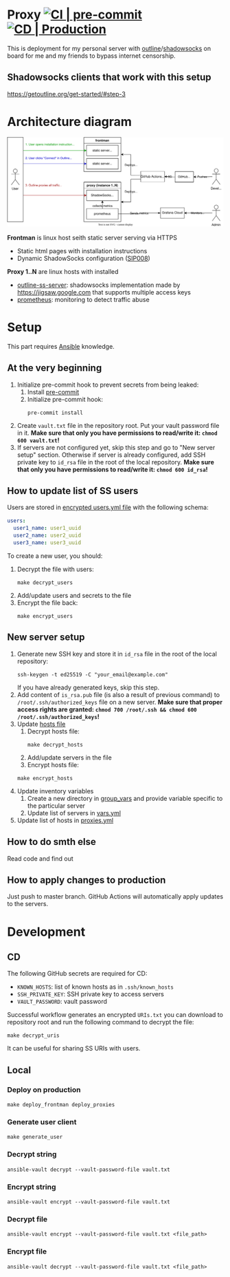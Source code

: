 # Proxy [![CI | pre-commit](https://github.com/ed-asriyan/proxy-server/actions/workflows/CI-pre-commit.yml/badge.svg)](https://github.com/ed-asriyan/proxy-server/actions/workflows/CI-pre-commit.yml) [![CD | Production](https://github.com/ed-asriyan/proxy-server/actions/workflows/CD-production.yml/badge.svg)](https://github.com/ed-asriyan/proxy-server/actions/workflows/CD-production.yml)
This is deployment for my personal server with [outline](http://getoutline.org)/[shadowsocks](http://shadowsocks.org) on board for me and my friends to bypass internet censorship.

## Shadowsocks clients that work with this setup
https://getoutline.org/get-started/#step-3

# Architecture diagram
![digram](./diagram.svg)

**Frontman** is linux host seith static server serving via HTTPS
* Static html pages with installation instructions
* Dynamic ShadowSocks configuration ([SIP008](https://shadowsocks.org/doc/sip008.html))

**Proxy 1..N** are linux hosts with installed
* [outline-ss-server](https://github.com/Jigsaw-Code/outline-ss-server): shadowsocks implementation made by https://jigsaw.google.com that supports multiple access keys
* [prometheus](https://prometheus.io): monitoring to detect traffic abuse

# Setup
This part requires [Ansible](https://www.ansible.com) knowledge.

## At the very beginning
1. Initialize pre-commit hook to prevent secrets from being leaked:
   1. Install [pre-commit](https://pre-commit.com/#install)
   2. Initialize pre-commit hook:
      ```commandline
      pre-commit install
      ```
2. Create `vault.txt` file in the repository root. Put your vault password file in it. **Make sure that only you have
permissions to read/write it: `chmod 600 vault.txt`!**
3. If servers are not configured yet, skip this step and go to "New server setup" section. Otherwise if server is already configured, add SSH private key to `id_rsa` file in the root of the local repository. **Make sure that only you have
permissions to read/write it: `chmod 600 id_rsa`!**

## How to update list of SS users
Users are stored in [encrypted users.yml file](inventory/group_vars/all/users.yml) with the following schema:
```yaml
users:
  user1_name: user1_uuid
  user2_name: user2_uuid
  user3_name: user3_uuid
```

To create a new user, you should:
1. Decrypt the file with users:
   ```commandline
   make decrypt_users
   ```
2. Add/update users and secrets to the file
3. Encrypt the file back:
   ```commandline
   make encrypt_users
   ```

## New server setup
1. Generate new SSH key and store it in `id_rsa` file in the root of the local repository:
   ```commandline
   ssh-keygen -t ed25519 -C "your_email@example.com"
   ```
   If you have already generated keys, skip this step.
2. Add content of `is_rsa.pub` file (is also a result of previous command) to `/root/.ssh/authorized_keys` file on a new server. **Make sure that proper access rights are granted: `chmod 700 /root/.ssh && chmod 600 /root/.ssh/authorized_keys`!**
3. Update [hosts file](inventory/hosts)
   1. Decrypt hosts file:
      ```commandline
      make decrypt_hosts
      ```
    2. Add/update servers in the file
    3. Encrypt hosts file:
      ```commandline
      make encrypt_hosts
      ```
4. Update inventory variables
   1. Create a new directory in [group_vars](inventory/group_vars) and provide variable specific to the particular server
   2. Update list of servers in [vars.yml](inventory/group_vars/all/vars.yml)
5. Update list of hosts in [proxies.yml](proxies.yml)

## How to do smth else
Read code and find out

## How to apply changes to production
Just push to master branch. GitHub Actions will automatically apply updates to the servers.

# Development
## CD
The following GitHub secrets are required for CD:
* `KNOWN_HOSTS`: list of known hosts as in `.ssh/known_hosts`
* `SSH_PRIVATE_KEY`: SSH private key to access servers
* `VAULT_PASSWORD`: vault password

Successful workflow generates an encrypted `URIs.txt` you can download to repository root and run the following command
to decrypt the file:
```commandline
make decrypt_uris
```
It can be useful for sharing SS URIs with users.

## Local
### Deploy on production
```commandline
make deploy_frontman deploy_proxies
```

### Generate user client
```commandline
make generate_user
```

### Decrypt string
```commandline
ansible-vault decrypt --vault-password-file vault.txt
```

### Encrypt string
```commandline
ansible-vault encrypt --vault-password-file vault.txt
```

### Decrypt file
```commandline
ansible-vault encrypt --vault-password-file vault.txt <file_path>
```

### Encrypt file
```commandline
ansible-vault decrypt --vault-password-file vault.txt <file_path>
```

